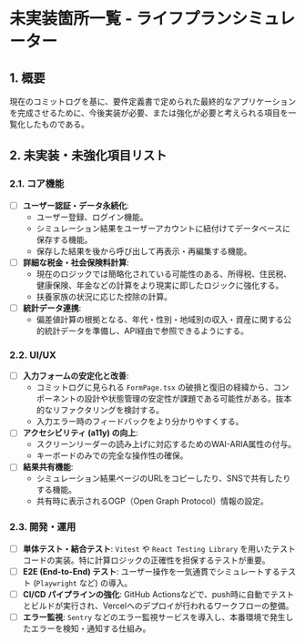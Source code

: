 # 未実装箇所一覧 - ライフプランシミュレーター

## 1. 概要
現在のコミットログを基に、要件定義書で定められた最終的なアプリケーションを完成させるために、今後実装が必要、または強化が必要と考えられる項目を一覧化したものである。

## 2. 未実装・未強化項目リスト

### 2.1. コア機能
- [ ] **ユーザー認証・データ永続化**:
    - ユーザー登録、ログイン機能。
    - シミュレーション結果をユーザーアカウントに紐付けてデータベースに保存する機能。
    - 保存した結果を後から呼び出して再表示・再編集する機能。
- [ ] **詳細な税金・社会保険料計算**:
    - 現在のロジックでは簡略化されている可能性のある、所得税、住民税、健康保険、年金などの計算をより現実に即したロジックに強化する。
    - 扶養家族の状況に応じた控除の計算。
- [ ] **統計データ連携**:
    - 偏差値計算の根拠となる、年代・性別・地域別の収入・資産に関する公的統計データを準備し、API経由で参照できるようにする。

### 2.2. UI/UX
- [ ] **入力フォームの安定化と改善**:
    - コミットログに見られる `FormPage.tsx` の破損と復旧の経緯から、コンポーネントの設計や状態管理の安定性が課題である可能性がある。抜本的なリファクタリングを検討する。
    - 入力エラー時のフィードバックをより分かりやすくする。
- [ ] **アクセシビリティ (a11y) の向上**:
    - スクリーンリーダーの読み上げに対応するためのWAI-ARIA属性の付与。
    - キーボードのみでの完全な操作性の確保。
- [ ] **結果共有機能**:
    - シミュレーション結果ページのURLをコピーしたり、SNSで共有したりする機能。
    - 共有時に表示されるOGP（Open Graph Protocol）情報の設定。

### 2.3. 開発・運用
- [ ] **単体テスト・結合テスト**: `Vitest` や `React Testing Library` を用いたテストコードの実装。特に計算ロジックの正確性を担保するテストが重要。
- [ ] **E2E (End-to-End) テスト**: ユーザー操作を一気通貫でシミュレートするテスト (`Playwright` など) の導入。
- [ ] **CI/CD パイプラインの強化**: GitHub Actionsなどで、push時に自動でテストとビルドが実行され、Vercelへのデプロイが行われるワークフローの整備。
- [ ] **エラー監視**: `Sentry` などのエラー監視サービスを導入し、本番環境で発生したエラーを検知・通知する仕組み。

